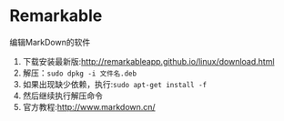 # Remarkable
编辑MarkDown的软件
1.  下载安装最新版:http://remarkableapp.github.io/linux/download.html
2.  解压：```sudo dpkg -i 文件名.deb```
3.  如果出现缺少依赖，执行:```sudo apt-get install -f```
4.  然后继续执行解压命令
5.  官方教程:http://www.markdown.cn/
